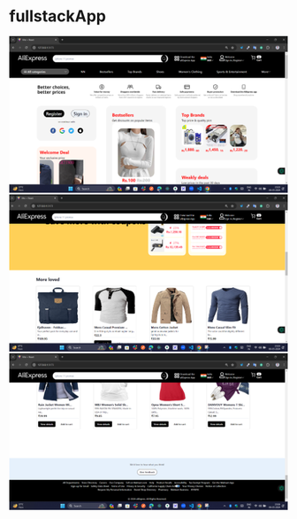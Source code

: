 # fullstackApp
![Alt text](https://github.com/B2Kumar03/REDUX_APP_IMAGE2/blob/main/imageHome.png?raw=true)
![Alt text](https://github.com/B2Kumar03/REDUX_APP_IMAGE2/blob/main/imageProduct.png?raw=true)
![Alt text](https://github.com/B2Kumar03/REDUX_APP_IMAGE2/blob/main/imagefoooter.png?raw=true)


